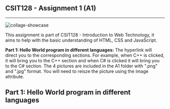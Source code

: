 ## CSIT128 - Assignment 1 (A1)
---
![collage-showcase](https://i.ibb.co/B2cwc29B/Collage.png)

This assignment is part of CSIT128 - Introduction to Web Technology, it aims to help with the basic understanding of HTML, CSS and JavaScript. 

**Part 1: Hello World program in different languages:**
The hyperlink will direct you to the corresponding sections. For example, when C++
is clicked, it will bring you to the C++ section and when C# is clicked it will bring you to the C#
section. The 4 pictures are included in the A1 folder with ".png" and ".jpg" format. You will need to reisze the picture using the image attribute.

## Part 1: Hello World program in different languages
